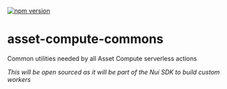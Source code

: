 <!--- when a new release happens, the VERSION and URL in the badge have to be manually updated because it's a private registry --->
[![npm version](https://img.shields.io/badge/%40nui%2Fasset--compute--commons-1.3.1-blue.svg)](https://artifactory.corp.adobe.com/artifactory/npm-nui-release/@nui/asset-compute-commons/-/@nui/asset-compute-commons-1.3.1.tgz)

# asset-compute-commons
Common utilities needed by all Asset Compute serverless actions

_This will be open sourced as it will be part of the Nui SDK to build custom workers_

